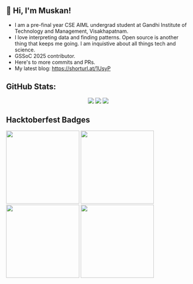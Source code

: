 ## 🦋 Hi, I'm Muskan!

<!--
**muskansngh07/muskansngh07** is a ✨ _special_ ✨ repository because its `README.md` (this file) appears on your GitHub profile.

Here are some ideas to get you started:
-->

- I am a pre-final year CSE AIML undergrad student at Gandhi Institute of Technology and Management, Visakhapatnam. 
- I love interpreting data and finding patterns. Open source is another thing that keeps me going. I am inquistive about all things tech and science.
- GSSoC 2025 contributor. 
- Here's to more commits and PRs.
- My latest blog: https://shorturl.at/1UsyP


## GitHub Stats:

<div align="center">

  <!-- GitHub Stats -->
  <img src="https://github-readme-stats.vercel.app/api?username=muskansngh07&theme=flag-india&hide_border=false&include_all_commits=false&count_private=false" />

  <!-- Streak Stats -->
  <img src="https://streak-stats.demolab.com?user=muskansngh07&theme=flag-india&hide_border=false" /> 

  <!-- Top Languages -->
  <img src="https://github-readme-stats.vercel.app/api/top-langs/?username=muskansngh07&theme=flag-india&hide_border=false&layout=compact" />

</div>


## Hacktoberfest Badges 

<img src="https://github.com/user-attachments/assets/d2bcd85c-46e1-46f2-bd1b-e91f9af99e3d" width="200" />

<img src="https://github.com/user-attachments/assets/5315bbc1-e3cf-4e69-aede-5d2a08753539" width="200" />

<img src="https://github.com/user-attachments/assets/148c8446-5058-4f91-bc1d-9f11bfd01445" width="200" />

<img src="https://github.com/user-attachments/assets/46702140-932e-417b-96da-570b132f3f05" width="200"/>

<!-- Proudly created with GPRM ( https://gprm.itsvg.in ) -->
